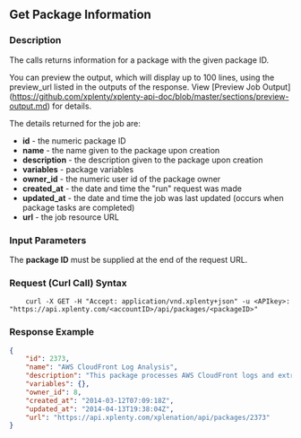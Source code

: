 ## Get Package Information

### Description
The calls returns information for a package with the given package ID.

You can preview the output, which will display up to 100 lines, using the preview_url listed in the outputs of the response. 
View [Preview Job Output] (https://github.com/xplenty/xplenty-api-doc/blob/master/sections/preview-output.md) for details.

The details returned for the job are:

* **id** - the numeric package ID
* **name** - the name given to the package upon creation
* **description** - the description given to the package upon creation
* **variables** - package variables
* **owner_id** - the numeric user id of the package owner
* **created_at** - the date and time the "run" request was made
* **updated_at** - the date and time the job was last updated (occurs when package tasks are completed)
* **url** - the job resource URL

### Input Parameters
The **package ID** must be supplied at the end of the request URL.

### Request (Curl Call) Syntax
```shell
    curl -X GET -H "Accept: application/vnd.xplenty+json" -u <APIkey>: "https://api.xplenty.com/<accountID>/api/packages/<packageID>"
```

### Response Example
```json
{
    "id": 2373,
    "name": "AWS CloudFront Log Analysis",
    "description": "This package processes AWS CloudFront logs and extracts traffic information by time, geography and URIs",
    "variables": {},
    "owner_id": 8,
    "created_at": "2014-03-12T07:09:18Z",
    "updated_at": "2014-04-13T19:38:04Z",
    "url": "https://api.xplenty.com/xplenation/api/packages/2373"
}
```

